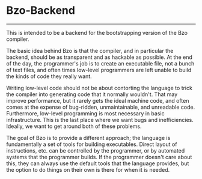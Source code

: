 # Bzo-Backend

---

This is intended to be a backend for the bootstrapping version of the Bzo compiler.

The basic idea behind Bzo is that the compiler, and in particular the backend, should be as transparent and as hackable as possible. At the end of the day, the programmer's job is to create an executable file, not a bunch of text files, and often times low-level programmers are left unable to build the kinds of code they really want.

Writing low-level code should not be about contorting the language to trick the compiler into generating code that it normally wouldn't. That may improve performance, but it rarely gets the ideal machine code, and often comes at the expense of bug-ridden, unmaintainable, and unreadable code. Furthermore, low-level programming is most necessary in basic infrastructure. This is the last place where we want bugs and inefficiencies. Ideally, we want to get around both of these problems.

The goal of Bzo is to provide a different approach; the language is fundamentally a set of tools for building executables. Direct layout of instructions, etc. can be controlled by the programmer, or by automated systems that the programmer builds. If the programmer doesn't care about this, they can always use the default tools that the language provides, but the option to do things on their own is there for when it is needed.
